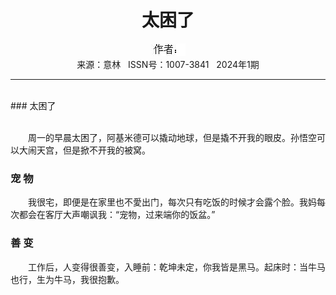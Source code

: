 # <center>太困了</center>

<div align=center><img src="https://raw.githubusercontent.com/leaguecn/magazines/main/img_authors/%25d7%25f7%25d5%25df%25a3%25ba.jpg"></div>

<center>来源：意林   ISSN号：1007-3841   2024年1期</center>

* * *

<br>### 太困了

  
<br>　　周一的早晨太困了，阿基米德可以撬动地球，但是撬不开我的眼皮。孙悟空可以大闹天宫，但是掀不开我的被窝。

### 宠 物

  
　　我很宅，即便是在家里也不愛出门，每次只有吃饭的时候才会露个脸。我妈每次都会在客厅大声嘲讽我：“宠物，过来端你的饭盆。”

### 善 变

  
　　工作后，人变得很善变，入睡前：乾坤未定，你我皆是黑马。起床时：当牛马也行，生为牛马，我很抱歉。
